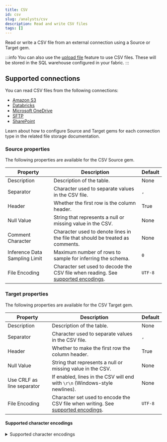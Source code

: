 ```yaml
---
title: CSV
id: csv
slug: /analysts/csv
description: Read and write CSV files
tags: []
---
```


Read or write a CSV file from an external connection using a Source or Target gem.

:::info
You can also use the [upload file](docs/analysts/development/gems/source-target/table/upload-files.md) feature to use CSV files. These will be stored in the SQL warehouse configured in your fabric.
:::

## Supported connections

You can read CSV files from the following connections:

- [Amazon S3](/administration/fabrics/prophecy-fabrics/connections/s3)
- [Databricks](/administration/fabrics/prophecy-fabrics/connections/databricks)
- [Microsoft OneDrive](/administration/fabrics/prophecy-fabrics/connections/onedrive)
- [SFTP](/administration/fabrics/prophecy-fabrics/connections/sftp)
- [SharePoint](/administration/fabrics/prophecy-fabrics/connections/sharepoint)

Learn about how to configure Source and Target gems for each connection type in the related file storage documentation.

### Source properties

The following properties are available for the CSV Source gem.

| Property                      | Description                                                                                                        | Default |
| ----------------------------- | ------------------------------------------------------------------------------------------------------------------ | ------- |
| Description                   | Description of the table.                                                                                          | None    |
| Separator                     | Character used to separate values in the CSV file.                                                                 | `,`     |
| Header                        | Whether the first row is the column header.                                                                        | True    |
| Null Value                    | String that represents a null or missing value in the CSV.                                                         | None    |
| Comment Character             | Character used to denote lines in the file that should be treated as comments.                                     | None    |
| Inference Data Sampling Limit | Maximum number of rows to sample for inferring the schema.                                                         | `0`     |
| File Encoding                 | Character set used to decode the CSV file when reading. See [supported encodings](#supported-character-encodings). | `UTF-8` |

### Target properties

The following properties are available for the CSV Target gem.

| Property                   | Description                                                                                                        | Default |
| -------------------------- | ------------------------------------------------------------------------------------------------------------------ | ------- |
| Description                | Description of the table.                                                                                          | None    |
| Separator                  | Character used to separate values in the CSV file.                                                                 | `,`     |
| Header                     | Whether to make the first row the column header.                                                                   | True    |
| Null Value                 | String that represents a null or missing value in the CSV.                                                         | None    |
| Use CRLF as line separator | If enabled, lines in the CSV will end with `\r\n` (Windows-style newlines).                                        | None    |
| File Encoding              | Character set used to encode the CSV file when writing. See [supported encodings](#supported-character-encodings). | `UTF-8` |

#### Supported character encodings

<details>
<summary>Supported character encodings</summary>

- UTF-8
- UTF-16
- ISO-8859-1
- ISO-8859-2
- ISO-8859-3
- ISO-8859-4
- ISO-8859-5
- ISO-8859-6
- ISO-8859-7
- ISO-8859-8
- ISO-8859-9
- ISO-8859-10
- ISO-8859-13
- ISO-8859-14
- ISO-8859-15
- ISO-8859-16
- Windows-1250
- Windows-1251
- Windows-1252
- Windows-1253
- Windows-1254
- Windows-1255
- Windows-1256
- Windows-1257
- Windows-1258
- Windows-874
- CodePage437
- CodePage850
- CodePage852
- CodePage855
- CodePage858
- CodePage860
- CodePage862
- CodePage863
- CodePage865
- CodePage866
- Macintosh
- MacintoshCyrillic
- KOI8R
- KOI8U
- XUserDefined
- ASCII

</details>

